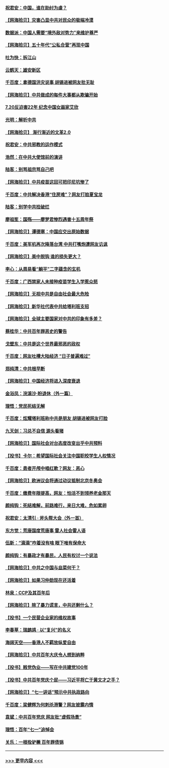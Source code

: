 #### [祝君安：中国，谁在助纣为虐？](../pages/nsc993/n13108255.md?t=07230551) 
#### [【网海拾贝】灾害凸显中共对民众的极端冷漠](../pages/nsc993/n13106600.md?t=07230551) 
#### [数据派：中国人需要“境外敌对势力”来维护尊严](../pages/nsc993/n13106141.md?t=07230551) 
#### [【网海拾贝】五十年代“公私合营”再现中国](../pages/nsc993/n13104069.md?t=07230551) 
#### [吐为快：拆江山](../pages/nsc993/n13103889.md?t=07230551) 
#### [云鹤天：雄安新区](../pages/nsc993/n13103872.md?t=07230551) 
#### [千百度：拿德国洪灾说事 胡锡进被网友批无耻](../pages/nsc993/n13103798.md?t=07230551) 
#### [【网海拾贝】中共做成的每件大事都从欺骗开始](../pages/nsc993/n13101163.md?t=07230551) 
#### [7.20反迫害22年 纪念中国女画家艾欣](../pages/nsc993/n13100071.md?t=07230551) 
#### [光明：解析中共](../pages/nsc993/n13099934.md?t=07230551) 
#### [【网海拾贝】 渐行渐近的文革2.0](../pages/nsc993/n13099588.md?t=07230551) 
#### [祝君安：中共邪教的运作模式](../pages/nsc993/n13099456.md?t=07230551) 
#### [浩然：在中共大使馆前的演讲](../pages/nsc993/n13098467.md?t=07230551) 
#### [陆客：别骂祖宗骂自己吧](../pages/nsc993/n13097813.md?t=07230551) 
#### [【网海拾贝】中共疫苗这回可把印尼坑惨了](../pages/nsc993/n13096777.md?t=07230551) 
#### [千百度：中共解决香港“住房难”？网友打脸夏宝龙](../pages/nsc993/n13096607.md?t=07230551) 
#### [陆客：别学中共捡破烂](../pages/nsc993/n13096489.md?t=07230551) 
#### [廖祖笙：国殇——廖梦君惨烈遇害十五周年祭](../pages/nsc993/n13096340.md?t=07230551) 
#### [【网海拾贝】谭德塞：中国应交出原始数据](../pages/nsc993/n13095308.md?t=07230551) 
#### [千百度：美军机再次降落台湾 中共打嘴炮遭网友讥讽](../pages/nsc993/n13095250.md?t=07230551) 
#### [【网海拾贝】美中脱钩 谁的损失更大？](../pages/nsc993/n13093068.md?t=07230551) 
#### [李心：从周易看“躺平”二字蕴含的玄机](../pages/nsc993/n13091424.md?t=07230551) 
#### [千百度：广西禁家人未接种疫苗学生入学惹众怒](../pages/nsc993/n13090506.md?t=07230551) 
#### [【网海拾贝】无视中共是自由社会最大危险](../pages/nsc993/n13089767.md?t=07230551) 
#### [【网海拾贝】新华社代表中共给塔利班支招](../pages/nsc993/n13087892.md?t=07230551) 
#### [【网海拾贝】全球主要国家对中共的印象有多差？](../pages/nsc993/n13085788.md?t=07230551) 
#### [蔡桂华：中共百年罪恶史的警告](../pages/nsc993/n13085715.md?t=07230551) 
#### [戈壁东：中共是这个世界最邪恶的政权](../pages/nsc993/n13085641.md?t=07230551) 
#### [千百度：网友吐槽大陆经济 “日子普遍难过”](../pages/nsc993/n13085475.md?t=07230551) 
#### [郑纯清：中共根早断](../pages/nsc993/n13084579.md?t=07230551) 
#### [【网海拾贝】中国经济将进入深度衰退](../pages/nsc993/n13082552.md?t=07230551) 
#### [金浴凤：浣溪沙·盼退休（外一篇）](../pages/nsc993/n13081560.md?t=07230551) 
#### [理悟：党民死结无解](../pages/nsc993/n13081552.md?t=07230551) 
#### [千百度：炫耀塔利班称中共是朋友  胡锡进被网友打脸](../pages/nsc993/n13081538.md?t=07230551) 
#### [九天剑：习总不自信 源头看猪](../pages/nsc993/n13081197.md?t=07230551) 
#### [【网海拾贝】国际社会对台态度改变出乎中共预料](../pages/nsc993/n13080968.md?t=07230551) 
#### [【投书】卡尔：希望国际社会关注中国职校学生人权情况](../pages/nsc993/n13080410.md?t=07230551) 
#### [千百度：患者开颅中唱红歌？网友：恶心](../pages/nsc993/n13080377.md?t=07230551) 
#### [【网海拾贝】欧洲议会将通过动议抵制北京冬奥会](../pages/nsc993/n13078156.md?t=07230551) 
#### [千百度：缴费年限提高，网友：怕活不到领养老金那天](../pages/nsc993/n13078088.md?t=07230551) 
#### [颜纯钩：死结难解，前路难行，来日大难，危如累卵](../pages/nsc993/n13077179.md?t=07230551) 
#### [祝君安：太清引 · 斧头帮大会（外一首）](../pages/nsc993/n13077162.md?t=07230551) 
#### [东方觉：荒唐国度荒唐事 雷人社会雷人语](../pages/nsc993/n13075917.md?t=07230551) 
#### [伍新：“滴滴”咋着没有啥 眼下唯有保命大](../pages/nsc993/n13075894.md?t=07230551) 
#### [颜纯钩：有暴政才有暴民，人民有权讨一个说法](../pages/nsc993/n13075734.md?t=07230551) 
#### [【网海拾贝】中共之中国与韭菜何干？](../pages/nsc993/n13075428.md?t=07230551) 
#### [【网海拾贝】如果习仲勋现在还活着](../pages/nsc993/n13073410.md?t=07230551) 
#### [林泉：CCP及其百年后](../pages/nsc993/n13073226.md?t=07230551) 
#### [【网海拾贝】除了暴力谎言，中共还剩什么？](../pages/nsc993/n13071082.md?t=07230551) 
#### [【投书】一个民营企业家的维权故事](../pages/nsc993/n13070932.md?t=07230551) 
#### [李春草：瑞鹧鸪 · 以“复兴”的名义](../pages/nsc993/n13069984.md?t=07230551) 
#### [海阔天空——香港人不羁放纵爱自由](../pages/nsc993/n13069407.md?t=07230551) 
#### [【网海拾贝】中共百年大庆令人想到纳粹](../pages/nsc993/n13068483.md?t=07230551) 
#### [【投书】贱党伪业——写在中共建党100年](../pages/nsc993/n13067843.md?t=07230551) 
#### [【投书】中共百年党庆个屁——习近平将亡于黄文才之手？](../pages/nsc993/n13067425.md?t=07230551) 
#### [【网海拾贝】“七一讲话”预示中共执政路向](../pages/nsc993/n13066434.md?t=07230551) 
#### [千百度：梁健辉为何刺杀港警？网友披露内情](../pages/nsc993/n13066979.md?t=07230551) 
#### [袁斌：中共百年党庆 网友批“虚假场景”](../pages/nsc993/n13066385.md?t=07230551) 
#### [理悟：百年“七一”追悼会](../pages/nsc993/n13066106.md?t=07230551) 
#### [关乐：一根拴驴橛 百年罪债锅](../pages/nsc993/n13066089.md?t=07230551) 

----
#### [ >>> 更早内容 <<< ](../indexes/nsc993-earlier.md)
